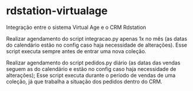 # rdstation-virtualage
Integração entre o sistema Virtual Age e o CRM Rdstation

Realizar agendamento do script integracao.py apenas 1x no mês (as datas do calendário estão no config caso haja necessidade de alterações). 
Esse script executa sempre antes de entrar uma nova coleção.

Realizar agendamento do script pedidos.py diário (as datas das vendas seguem as do calendário e estão no config caso haja necessidade de alterações);
Esse script executa durante o período de vendas de uma coleção, já que trabalha a situação dos pedidos dentro do CRM.